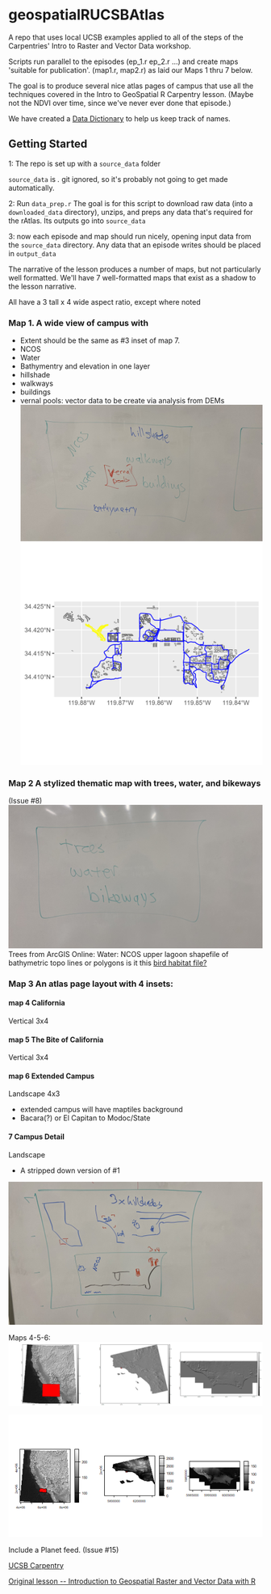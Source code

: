 # geospatialRUCSBAtlas
A repo that uses local UCSB examples applied to all of the 
steps of the Carpentries' Intro to Raster and
Vector Data workshop.

Scripts run parallel to the episodes (ep_1.r ep_2.r ...) and create
maps 'suitable for publication'. (map1.r, map2.r) as laid our Maps 1 thru 7 below.

The goal is to produce several nice atlas pages of campus that use all the techniques
covered in the Intro to GeoSpatial R Carpentry lesson. (Maybe not the NDVI over time, 
since we've never ever done that episode.)

We have created a [Data Dictionary](datadictionary.md) to help us keep track of names.

## Getting Started
1: The repo is set up with a `source_data` folder

`source_data` is *.* git ignored, so it's probably not going to
get made automatically.

2: Run `data_prep.r`
The goal is for this script to download raw data (into a 
`downloaded_data` directory), unzips, and preps
any data that's required for the rAtlas. Its outputs
go into `source_data`

3: now each episode and map should run nicely, 
  opening input data from the `source_data` directory. Any data that
  an episode writes should be placed in `output_data`


The narrative of the lesson produces a number of maps, but not particularly 
well formatted. We'll have 7 well-formatted maps that exist as a shadow to the 
lesson narrative. 

All have a 3 tall x 4 wide aspect ratio, except where noted

###  Map 1. A wide view of campus with
  * Extent should be the same as #3 inset of map 7.
  * NCOS
  * Water
  * Bathymentry and elevation in one layer
  * hillshade
  * walkways
  * buildings
  * vernal pools: vector data to be create via analysis from DEMs
![](/images/complicated_thematic_map.jpg)
![](/images/map1.1.png)



### Map 2 A stylized thematic map with trees, water, and bikeways
(Issue #8)
![Stylized, minimalistic](/images/limited_thematic_map.jpg "Sketch")
Trees from ArcGIS Online: 
Water: NCOS upper lagoon shapefile of bathymetric topo lines or polygons
is it this [bird habitat file?](https://drive.google.com/file/d/1ssytmTbpC1rpT5b-h8AxtvSgNrsGQVNY/view?usp=drive_link)

### Map 3 An atlas page layout with 4 insets:

#### map 4 California
Vertical 3x4

#### map 5 The Bite of California
Vertical 3x4

#### map 6 Extended Campus
Landscape 4x3
  * extended campus will have maptiles background
  * Bacara(?) or El Capitan to Modoc/State

#### 7 Campus Detail
Landscape
  * A stripped down version of #1


![Overview map](/images/overview_map.jpg "Sketch")

Maps 4-5-6:
![Triplet zoom in](/images/3-zoom.png "Draft zoom.")


![Triplet zoom in](/images/zoom_in_first_results.png "Draft zoom.")




Include a Planet feed. (Issue #15)



[UCSB Carpentry](https://ucsbcarpentry.github.io)

[Original lesson --  Introduction to Geospatial Raster and Vector Data with R](https://datacarpentry.org/r-raster-vector-geospatial/)

